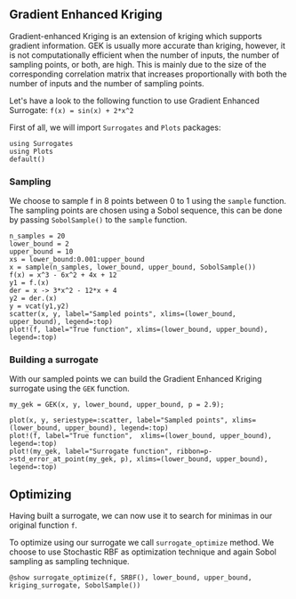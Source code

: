 ## Gradient Enhanced Kriging

Gradient-enhanced Kriging is an extension of kriging which supports gradient information. GEK is usually more accurate than kriging, however, it is not computationally efficient when the number of inputs, the number of sampling points, or both, are high. This is mainly due to the size of the corresponding correlation matrix that increases proportionally with both the number of inputs and the number of sampling points.

Let's have a look to the following function to use Gradient Enhanced Surrogate:
``f(x) = sin(x) + 2*x^2``

First of all, we will import `Surrogates` and `Plots` packages:

```@example GEK1D
using Surrogates
using Plots
default()
```

### Sampling

We choose to sample f in 8 points between 0 to 1 using the `sample` function. The sampling points are chosen using a Sobol sequence, this can be done by passing `SobolSample()` to the `sample` function.

```@example GEK1D
n_samples = 20
lower_bound = 2
upper_bound = 10
xs = lower_bound:0.001:upper_bound
x = sample(n_samples, lower_bound, upper_bound, SobolSample())
f(x) = x^3 - 6x^2 + 4x + 12
y1 = f.(x)
der = x -> 3*x^2 - 12*x + 4
y2 = der.(x)
y = vcat(y1,y2)
scatter(x, y, label="Sampled points", xlims=(lower_bound, upper_bound), legend=:top)
plot!(f, label="True function", xlims=(lower_bound, upper_bound), legend=:top)
```

### Building a surrogate

With our sampled points we can build the Gradient Enhanced Kriging surrogate using the `GEK` function.

```@example GEK1D
my_gek = GEK(x, y, lower_bound, upper_bound, p = 2.9);
```
```@example @GEK1D
plot(x, y, seriestype=:scatter, label="Sampled points", xlims=(lower_bound, upper_bound), legend=:top)
plot!(f, label="True function",  xlims=(lower_bound, upper_bound), legend=:top)
plot!(my_gek, label="Surrogate function", ribbon=p->std_error_at_point(my_gek, p), xlims=(lower_bound, upper_bound), legend=:top)
```


## Optimizing

Having built a surrogate, we can now use it to search for minimas in our original function `f`.

To optimize using our surrogate we call `surrogate_optimize` method. We choose to use Stochastic RBF as optimization technique and again Sobol sampling as sampling technique.

```@example GEK1D
@show surrogate_optimize(f, SRBF(), lower_bound, upper_bound, kriging_surrogate, SobolSample())
